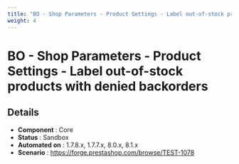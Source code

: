 ```yaml
---
title: "BO - Shop Parameters - Product Settings - Label out-of-stock products with denied backorders"
weight: 4
---
```


# BO - Shop Parameters - Product Settings - Label out-of-stock products with denied backorders
## Details
* **Component** : Core
* **Status** : Sandbox
* **Automated on** : 1.7.8.x, 1.7.7.x, 8.0.x, 8.1.x
* **Scenario** : https://forge.prestashop.com/browse/TEST-1078

